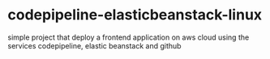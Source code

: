 # codepipeline-elasticbeanstack-linux
simple project that deploy a frontend application on aws cloud using the services codepipeline, elastic beanstack and github 
